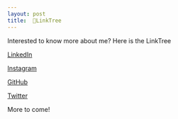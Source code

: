 ```yaml
---
layout: post
title:  🎄LinkTree
---
```

Interested to know more about me? Here is the LinkTree

[LinkedIn](https://www.linkedin.com/in/jane-h-9a647289/)

[Instagram](https://www.instagram.com/_jane_han_/)

[GitHub](https://github.com/han-jane)

[Twitter](https://twitter.com/_jane_han_)

More to come!
